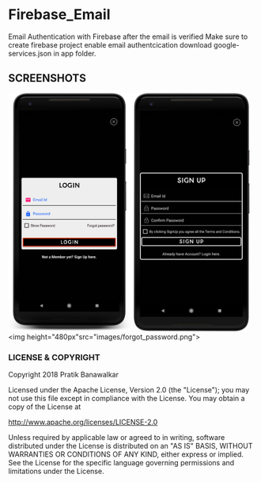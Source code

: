 # Firebase_Email
Email Authentication with Firebase after the email is verified 
Make sure to create firebase project enable email authentcication download google-services.json in app folder.
## SCREENSHOTS
<img height="480px" src="images/login.png">  <img height="480px" src="images/signup.png">  <img height="480px"src="images/forgot_password.png">

### LICENSE & COPYRIGHT
Copyright 2018 Pratik Banawalkar

Licensed under the Apache License, Version 2.0 (the "License");
you may not use this file except in compliance with the License.
You may obtain a copy of the License at

   http://www.apache.org/licenses/LICENSE-2.0

Unless required by applicable law or agreed to in writing, software
distributed under the License is distributed on an "AS IS" BASIS,
WITHOUT WARRANTIES OR CONDITIONS OF ANY KIND, either express or implied.
See the License for the specific language governing permissions and
limitations under the License.
